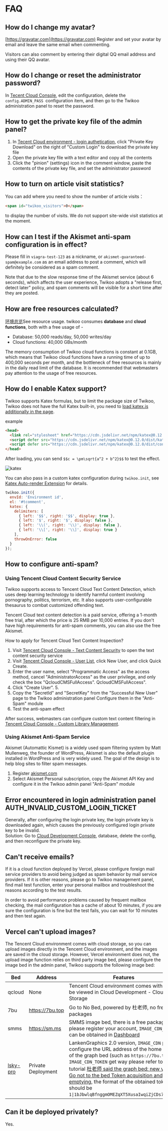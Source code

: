 # FAQ

## How do I change my avatar?

[https://gravatar.com](https://gravatar.com) Register and set your avatar by email and leave the same email when commenting.

Visitors can also comment by entering their digital QQ email address and using their QQ avatar.

## How do I change or reset the administrator password?

In [Tecent Cloud Console](https://console.cloud.tencent.com/tcb/database/collection/config), edit the configuration, delete the `config.ADMIN_PASS `configuration item, and then go to the Twikoo administration panel to reset the password.

## How to get the private key file of the admin panel?

1. In [Tecent Cloud environment - login authetication](https://console.cloud.tencent.com/tcb/env/login), click "Private Key Download" on the right of "Custom Login" to download the private key file
2. Open the private key file with a text editor and copy all the contents
3. Click the "pinion" (settings) icon in the comment window, paste the contents of the private key file, and set the administrator password

## How to turn on article visit statistics?

You can add where you need to show the number of article visits：

``` html
<span id="twikoo_visitors">0</span>
```

to display the number of visits. We do not support site-wide visit statistics at the moment.

## How can I test if the Akismet anti-spam configuration is in effect?

Please fill in `viagra-test-123` as a nickname, or `akismet-guaranteed-spam@example.com` as an email address to post a comment, which will definitely be considered as a spam comment.

Note that due to the slow response time of the Akismet service (about 6 seconds), which affects the user experience, Twikoo adopts a "release first, detect later" policy, and spam comments will be visible for a short time after they are posted.

## How are free resources calculated?

[环境总览](https://console.cloud.tencent.com/tcb/env/overview)See resource usage. twikoo consumes **database** and **cloud functions**, both with a free usage of -

* Database: 50,000 reads/day, 50,000 writes/day
* Cloud functions: 40,000 GBs/month

The memory consumption of Twikoo cloud functions is constant at 0.1GB, which means that Twikoo cloud functions have a running time of up to 400,000 seconds per month, and the bottleneck of free resources is mainly in the daily read limit of the database. It is recommended that webmasters pay attention to the usage of free resources.

## How do I enable Katex support?

Twikoo supports Katex formulas, but to limit the package size of Twikoo, Twikoo does not have the full Katex built-in, you need to [load katex.js additionally in the page](https://katex.org/docs/browser.html).

example

``` html
<head>
  <link rel="stylesheet" href="https://cdn.jsdelivr.net/npm/katex@0.12.0/dist/katex.min.css" integrity="sha384-AfEj0r4/OFrOo5t7NnNe46zW/tFgW6x/bCJG8FqQCEo3+Aro6EYUG4+cU+KJWu/X" crossorigin="anonymous">
  <script defer src="https://cdn.jsdelivr.net/npm/katex@0.12.0/dist/katex.min.js" integrity="sha384-g7c+Jr9ZivxKLnZTDUhnkOnsh30B4H0rpLUpJ4jAIKs4fnJI+sEnkvrMWph2EDg4" crossorigin="anonymous"></script>
  <script defer src="https://cdn.jsdelivr.net/npm/katex@0.12.0/dist/contrib/auto-render.min.js" integrity="sha384-mll67QQFJfxn0IYznZYonOWZ644AWYC+Pt2cHqMaRhXVrursRwvLnLaebdGIlYNa" crossorigin="anonymous"></script>
</head>
```

After loading, you can send `$$c = \pm\sqrt{a^2 + b^2}$$` to test the effect.

![katex](../static/katex.png)

You can also pass in a custom katex configuration during `twikoo.init`, see [Katex Auto-render Extension](https://katex.org/docs/autorender.html) for details.

``` js
twikoo.init({
  envId: 'Environment id',
  el: '#tcomment',
  katex: {
    delimiters: [
      { left: '$$', right: '$$', display: true },
      { left: '$', right: '$', display: false },
      { left: '\\(', right: '\\)', display: false },
      { left: '\\[', right: '\\]', display: true }
    ],
    throwOnError: false
  }
});
```

## How to configure anti-spam?

### Using Tencent Cloud Content Security Service

Twikoo supports access to Tencent Cloud Text Content Detection, which uses deep learning technology to identify harmful content involving pornography, politics, terrorism, etc. It also supports user-configurable thesaurus to combat customized offending text.

Tencent Cloud text content detection is a paid service, offering a 1-month free trial, after which the price is 25 RMB per 10,000 entries. If you don't have high requirements for anti-spam comments, you can also use the free Akismet.

How to apply for Tencent Cloud Text Content Inspection?

1. Visit [Tencent Cloud Console - Text Content Security](https://console.cloud.tencent.com/cms/text/overview) to open the text content security service
2. Visit [Tencent Cloud Console - User List](https://console.cloud.tencent.com/cam), click New User, and click Quick Create.
3. Enter the user name, select "Programmatic Access" as the access method, cancel "AdministratorAccess" as the user privilege, and only check the box "QcloudCMSFullAccess". QcloudCMSFullAccess".
4. Click "Create User". 5.
5. Copy the "SecretId" and "SecretKey" from the "Successful New User" page to the Twikoo administration panel Configure them in the "Anti-Spam" module
6. Test the anti-spam effect

After success, webmasters can configure custom text content filtering in [Tencent Cloud Console - Custom Library Management](https://console.cloud.tencent.com/cms/text/lib).

### Using Akismet Anti-Spam Service

Akismet (Automattic Kismet) is a widely used spam filtering system by Matt Mullenweg, the founder of WordPress, Akismet is also the default plugin installed in WordPress and is very widely used. The goal of the design is to help blog sites to filter spam messages.

1. Register [akismet.com](https://akismet.com)
2. Select Akismet Personal subscription, copy the Akismet API Key and configure it in the Twikoo admin panel "Anti-Spam" module

## Error encountered in login administration panel AUTH_INVALID_CUSTOM_LOGIN_TICKET

Generally, after configuring the login private key, the login private key is downloaded again, which causes the previously configured login private key to be invalid.<br>
Solution: Go to [Cloud Development Console](https://console.cloud.tencent.com/tcb/database/collection/config), database, delete the config, and then reconfigure the private key.

## Can't receive emails?

If it is a cloud function deployed by Vercel, please configure foreign mail service providers to avoid being judged as spam behavior by mail service providers. If it is other reasons, please go to Twikoo management panel, find mail test function, enter your personal mailbox and troubleshoot the reasons according to the test results.

In order to avoid performance problems caused by frequent mailbox checking, the mail configuration has a cache of about 10 minutes, if you are sure the configuration is fine but the test fails, you can wait for 10 minutes and then test again.

## Vercel can't upload images?

The Tencent Cloud environment comes with cloud storage, so you can upload images directly in the Tencent Cloud environment, and the images are saved in the cloud storage. However, Vercel environment does not, the upload image function relies on third party image bed, please configure the image bed in the admin panel, Twikoo supports the following image bed:

| Bed | Address | Features |
| ---- | ---- | ---- |
| qcloud | None | Tencent Cloud environment comes with it, can be viewed in Cloud Development - Cloud Storage |
| 7bu | https://7bu.top | Go to No Bed, powered by 杜老师, no free packages |
| smms | https://sm.ms | SMMS image bed, there is a free package, please register your account, `IMAGE_CDN_TOKEN` can be obtained in [Dashboard](https://sm.ms/home/apitoken) |
| [lsky-pro](https://www.lsky.pro) | Private Deployment | LankenGraphics 2.0 version, `IMAGE_CDN` please configure the URL address of the home page of the graph bed (such as `https://7bu.top`), `IMAGE_CDN_TOKEN` get way please refer to the tutorial [杜老师 said the graph bed: new version Go not to the bed Token acquisition and emptying](https://dusays.com/454/), the format of the obtained token should be `1\|1bJbwlqBfnggmOMEZqXT5XusaIwqiZjCDs7r1Ob5`) |

## Can it be deployed privately?

Yes.
